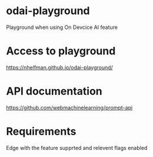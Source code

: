 # odai-playground
Playground when using On Devcice AI feature

# Access to playground
https://nhelfman.github.io/odai-playground/

# API documentation
https://github.com/webmachinelearning/prompt-api

# Requirements
Edge with the feature supprted and relevent flags enabled